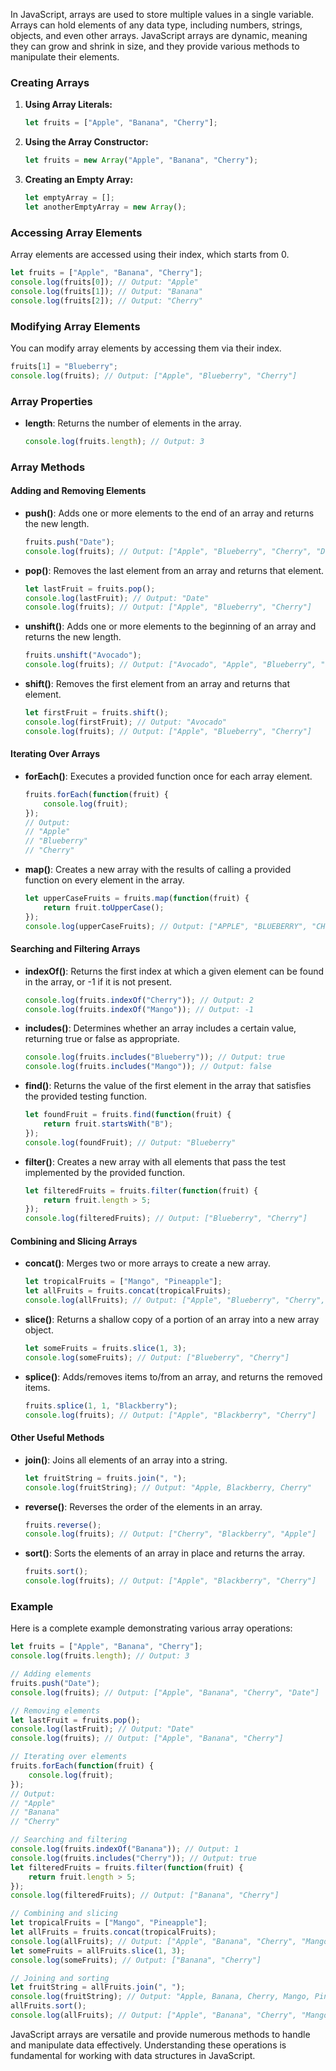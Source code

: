 In JavaScript, arrays are used to store multiple values in a single variable. Arrays can hold elements of any data type, including numbers, strings, objects, and even other arrays. JavaScript arrays are dynamic, meaning they can grow and shrink in size, and they provide various methods to manipulate their elements.

### Creating Arrays

1. **Using Array Literals:**
   ```javascript
   let fruits = ["Apple", "Banana", "Cherry"];
   ```

2. **Using the Array Constructor:**
   ```javascript
   let fruits = new Array("Apple", "Banana", "Cherry");
   ```

3. **Creating an Empty Array:**
   ```javascript
   let emptyArray = [];
   let anotherEmptyArray = new Array();
   ```

### Accessing Array Elements

Array elements are accessed using their index, which starts from 0.

```javascript
let fruits = ["Apple", "Banana", "Cherry"];
console.log(fruits[0]); // Output: "Apple"
console.log(fruits[1]); // Output: "Banana"
console.log(fruits[2]); // Output: "Cherry"
```

### Modifying Array Elements

You can modify array elements by accessing them via their index.

```javascript
fruits[1] = "Blueberry";
console.log(fruits); // Output: ["Apple", "Blueberry", "Cherry"]
```

### Array Properties

- **length**: Returns the number of elements in the array.
  ```javascript
  console.log(fruits.length); // Output: 3
  ```

### Array Methods

#### Adding and Removing Elements

- **push()**: Adds one or more elements to the end of an array and returns the new length.
  ```javascript
  fruits.push("Date");
  console.log(fruits); // Output: ["Apple", "Blueberry", "Cherry", "Date"]
  ```

- **pop()**: Removes the last element from an array and returns that element.
  ```javascript
  let lastFruit = fruits.pop();
  console.log(lastFruit); // Output: "Date"
  console.log(fruits); // Output: ["Apple", "Blueberry", "Cherry"]
  ```

- **unshift()**: Adds one or more elements to the beginning of an array and returns the new length.
  ```javascript
  fruits.unshift("Avocado");
  console.log(fruits); // Output: ["Avocado", "Apple", "Blueberry", "Cherry"]
  ```

- **shift()**: Removes the first element from an array and returns that element.
  ```javascript
  let firstFruit = fruits.shift();
  console.log(firstFruit); // Output: "Avocado"
  console.log(fruits); // Output: ["Apple", "Blueberry", "Cherry"]
  ```

#### Iterating Over Arrays

- **forEach()**: Executes a provided function once for each array element.
  ```javascript
  fruits.forEach(function(fruit) {
      console.log(fruit);
  });
  // Output:
  // "Apple"
  // "Blueberry"
  // "Cherry"
  ```

- **map()**: Creates a new array with the results of calling a provided function on every element in the array.
  ```javascript
  let upperCaseFruits = fruits.map(function(fruit) {
      return fruit.toUpperCase();
  });
  console.log(upperCaseFruits); // Output: ["APPLE", "BLUEBERRY", "CHERRY"]
  ```

#### Searching and Filtering Arrays

- **indexOf()**: Returns the first index at which a given element can be found in the array, or -1 if it is not present.
  ```javascript
  console.log(fruits.indexOf("Cherry")); // Output: 2
  console.log(fruits.indexOf("Mango")); // Output: -1
  ```

- **includes()**: Determines whether an array includes a certain value, returning true or false as appropriate.
  ```javascript
  console.log(fruits.includes("Blueberry")); // Output: true
  console.log(fruits.includes("Mango")); // Output: false
  ```

- **find()**: Returns the value of the first element in the array that satisfies the provided testing function.
  ```javascript
  let foundFruit = fruits.find(function(fruit) {
      return fruit.startsWith("B");
  });
  console.log(foundFruit); // Output: "Blueberry"
  ```

- **filter()**: Creates a new array with all elements that pass the test implemented by the provided function.
  ```javascript
  let filteredFruits = fruits.filter(function(fruit) {
      return fruit.length > 5;
  });
  console.log(filteredFruits); // Output: ["Blueberry", "Cherry"]
  ```

#### Combining and Slicing Arrays

- **concat()**: Merges two or more arrays to create a new array.
  ```javascript
  let tropicalFruits = ["Mango", "Pineapple"];
  let allFruits = fruits.concat(tropicalFruits);
  console.log(allFruits); // Output: ["Apple", "Blueberry", "Cherry", "Mango", "Pineapple"]
  ```

- **slice()**: Returns a shallow copy of a portion of an array into a new array object.
  ```javascript
  let someFruits = fruits.slice(1, 3);
  console.log(someFruits); // Output: ["Blueberry", "Cherry"]
  ```

- **splice()**: Adds/removes items to/from an array, and returns the removed items.
  ```javascript
  fruits.splice(1, 1, "Blackberry");
  console.log(fruits); // Output: ["Apple", "Blackberry", "Cherry"]
  ```

#### Other Useful Methods

- **join()**: Joins all elements of an array into a string.
  ```javascript
  let fruitString = fruits.join(", ");
  console.log(fruitString); // Output: "Apple, Blackberry, Cherry"
  ```

- **reverse()**: Reverses the order of the elements in an array.
  ```javascript
  fruits.reverse();
  console.log(fruits); // Output: ["Cherry", "Blackberry", "Apple"]
  ```

- **sort()**: Sorts the elements of an array in place and returns the array.
  ```javascript
  fruits.sort();
  console.log(fruits); // Output: ["Apple", "Blackberry", "Cherry"]
  ```

### Example

Here is a complete example demonstrating various array operations:

```javascript
let fruits = ["Apple", "Banana", "Cherry"];
console.log(fruits.length); // Output: 3

// Adding elements
fruits.push("Date");
console.log(fruits); // Output: ["Apple", "Banana", "Cherry", "Date"]

// Removing elements
let lastFruit = fruits.pop();
console.log(lastFruit); // Output: "Date"
console.log(fruits); // Output: ["Apple", "Banana", "Cherry"]

// Iterating over elements
fruits.forEach(function(fruit) {
    console.log(fruit);
});
// Output:
// "Apple"
// "Banana"
// "Cherry"

// Searching and filtering
console.log(fruits.indexOf("Banana")); // Output: 1
console.log(fruits.includes("Cherry")); // Output: true
let filteredFruits = fruits.filter(function(fruit) {
    return fruit.length > 5;
});
console.log(filteredFruits); // Output: ["Banana", "Cherry"]

// Combining and slicing
let tropicalFruits = ["Mango", "Pineapple"];
let allFruits = fruits.concat(tropicalFruits);
console.log(allFruits); // Output: ["Apple", "Banana", "Cherry", "Mango", "Pineapple"]
let someFruits = allFruits.slice(1, 3);
console.log(someFruits); // Output: ["Banana", "Cherry"]

// Joining and sorting
let fruitString = allFruits.join(", ");
console.log(fruitString); // Output: "Apple, Banana, Cherry, Mango, Pineapple"
allFruits.sort();
console.log(allFruits); // Output: ["Apple", "Banana", "Cherry", "Mango", "Pineapple"]
```

JavaScript arrays are versatile and provide numerous methods to handle and manipulate data effectively. Understanding these operations is fundamental for working with data structures in JavaScript.
